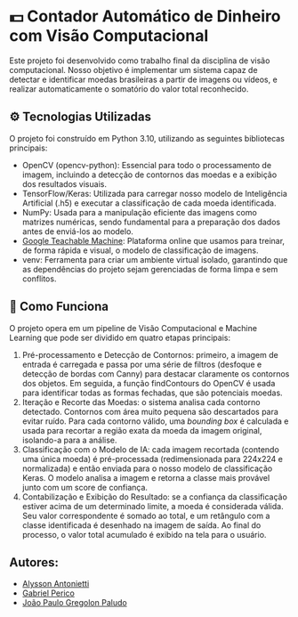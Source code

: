 # 💵 Contador Automático de Dinheiro com Visão Computacional
Este projeto foi desenvolvido como trabalho final da disciplina de visão computacional.
Nosso objetivo é implementar um sistema capaz de detectar e identificar moedas brasileiras a partir de imagens ou vídeos, e realizar automaticamente o somatório do valor total reconhecido.

## ⚙️ Tecnologias Utilizadas
O projeto foi construído em Python 3.10, utilizando as seguintes bibliotecas principais:
- OpenCV (opencv-python): Essencial para todo o processamento de imagem, incluindo a detecção de contornos das moedas e a exibição dos resultados visuais.
- TensorFlow/Keras: Utilizada para carregar nosso modelo de Inteligência Artificial (.h5) e executar a classificação de cada moeda identificada.
- NumPy: Usada para a manipulação eficiente das imagens como matrizes numéricas, sendo fundamental para a preparação dos dados antes de enviá-los ao modelo.
- [Google Teachable Machine](https://teachablemachine.withgoogle.com/): Plataforma online que usamos para treinar, de forma rápida e visual, o modelo de classificação de imagens.
- venv: Ferramenta para criar um ambiente virtual isolado, garantindo que as dependências do projeto sejam gerenciadas de forma limpa e sem conflitos.

## 📖 Como Funciona
O projeto opera em um pipeline de Visão Computacional e Machine Learning que pode ser dividido em quatro etapas principais:
1. Pré-processamento e Detecção de Contornos: primeiro, a imagem de entrada é carregada e passa por uma série de filtros (desfoque e detecção de bordas com Canny) para destacar claramente os contornos dos objetos. Em seguida, a função findContours do OpenCV é usada para identificar todas as formas fechadas, que são potenciais moedas.
2. Iteração e Recorte das Moedas: o sistema analisa cada contorno detectado. Contornos com área muito pequena são descartados para evitar ruído. Para cada contorno válido, uma _bounding box_ é calculada e usada para recortar a região exata da moeda da imagem original, isolando-a para a análise.
3. Classificação com o Modelo de IA: cada imagem recortada (contendo uma única moeda) é pré-processada (redimensionada para 224x224 e normalizada) e então enviada para o nosso modelo de classificação Keras. O modelo analisa a imagem e retorna a classe mais provável junto com um score de confiança.
4. Contabilização e Exibição do Resultado: se a confiança da classificação estiver acima de um determinado limite, a moeda é considerada válida. Seu valor correspondente é somado ao total, e um retângulo com a classe identificada é desenhado na imagem de saída. Ao final do processo, o valor total acumulado é exibido na tela para o usuário.

## Autores:
* [Alysson Antonietti](https://www.github.com/AlyssonAntonietti)
* [Gabriel Perico](https://github.com/GabrielPerico)
* [João Paulo Gregolon Paludo](https://github.com/joaopaludo)
